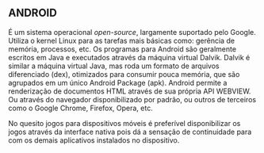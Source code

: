 
## ANDROID

É um sistema operacional *open-source*, largamente suportado pelo Google. Utiliza o kernel Linux para as tarefas mais básicas como: gerência de memória, processos, etc. Os programas para Android são geralmente escritos em Java e executados através da máquina virtual Dalvik.
Dalvik é similar a máquina virtual Java, mas roda um formato de arquivos diferenciado (dex), otimizados para consumir pouca memória, que são agrupados em um único Android Package (apk).
 Android permite a renderização de documentos HTML através de sua própria API WEBVIEW. Ou através do navegador disponibilizado por padrão, ou outros de terceiros como o Google Chrome, Firefox, Opera, etc.

No quesito jogos para dispositivos móveis é preferível disponibilizar os jogos através da interface nativa pois dá a sensação de continuidade para com os demais aplicativos instalados no dispositivo.

